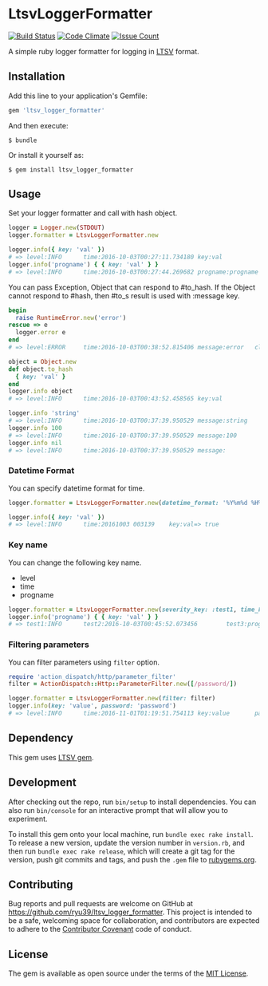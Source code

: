 # LtsvLoggerFormatter

[![Build Status](https://travis-ci.org/ryu39/ltsv_logger_formatter.svg?branch=master)](https://travis-ci.org/ryu39/ltsv_logger_formatter)
[![Code Climate](https://codeclimate.com/github/ryu39/ltsv_logger_formatter/badges/gpa.svg)](https://codeclimate.com/github/ryu39/ltsv_logger_formatter)
[![Issue Count](https://codeclimate.com/github/ryu39/ltsv_logger_formatter/badges/issue_count.svg)](https://codeclimate.com/github/ryu39/ltsv_logger_formatter)

A simple ruby logger formatter for logging in [LTSV](http://ltsv.org/) format.

## Installation

Add this line to your application's Gemfile:

```ruby
gem 'ltsv_logger_formatter'
```

And then execute:

    $ bundle

Or install it yourself as:

    $ gem install ltsv_logger_formatter

## Usage

Set your logger formatter and call with hash object.

```ruby
logger = Logger.new(STDOUT)
logger.formatter = LtsvLoggerFormatter.new

logger.info({ key: 'val' })
# => level:INFO      time:2016-10-03T00:27:11.734180 key:val
logger.info('progname') { { key: 'val' } }
# => level:INFO      time:2016-10-03T00:27:44.269682 progname:progname       key:val
```

You can pass Exception, Object that can respond to #to_hash.
If the Object cannot respond to #hash, then #to_s result is used with :message key.

```ruby
begin
  raise RuntimeError.new('error')
rescue => e
  logger.error e
end
# => level:ERROR     time:2016-10-03T00:38:52.815406 message:error   class:RuntimeError      backtrace:(irb):16:in `irb_binding'\n...snip...`<main>'

object = Object.new
def object.to_hash
  { key: 'val' }
end
logger.info object
# => level:INFO      time:2016-10-03T00:43:52.458565 key:val

logger.info 'string'
# => level:INFO      time:2016-10-03T00:37:39.950529 message:string
logger.info 100
# => level:INFO      time:2016-10-03T00:37:39.950529 message:100
logger.info nil
# => level:INFO      time:2016-10-03T00:37:39.950529 message:
```

### Datetime Format ###

You can specify datetime format for time.

```ruby
logger.formatter = LtsvLoggerFormatter.new(datetime_format: '%Y%m%d %H%M%S')

logger.info({ key: 'val' })
# => level:INFO      time:20161003 003139    key:val=> true
```

### Key name ###

You can change the following key name.

* level
* time
* progname

```ruby
logger.formatter = LtsvLoggerFormatter.new(severity_key: :test1, time_key: :test2, progname_key: :test3)
logger.info('progname') { { key: 'val' } }
# => test1:INFO      test2:2016-10-03T00:45:52.073456        test3:progname  key:val
```

### Filtering parameters ###

You can filter parameters using `filter` option.

```ruby
require 'action_dispatch/http/parameter_filter'
filter = ActionDispatch::Http::ParameterFilter.new([/password/])

logger.formatter = LtsvLoggerFormatter.new(filter: filter)
logger.info(key: 'value', password: 'password')
# => level:INFO      time:2016-11-01T01:19:51.754113 key:value       password:[FILTERED]
```

## Dependency

This gem uses [LTSV gem](https://github.com/condor/ltsv/blob/master/ltsv.gemspec).

## Development

After checking out the repo, run `bin/setup` to install dependencies. 
You can also run `bin/console` for an interactive prompt that will allow you to experiment.

To install this gem onto your local machine, run `bundle exec rake install`. 
To release a new version, update the version number in `version.rb`,
and then run `bundle exec rake release`, which will create a git tag for the version, 
push git commits and tags, and push the `.gem` file to [rubygems.org](https://rubygems.org).

## Contributing

Bug reports and pull requests are welcome on GitHub at https://github.com/ryu39/ltsv_logger_formatter.
This project is intended to be a safe, welcoming space for collaboration, 
and contributors are expected to adhere to the [Contributor Covenant](http://contributor-covenant.org) code of conduct.


## License

The gem is available as open source under the terms of the [MIT License](http://opensource.org/licenses/MIT).

